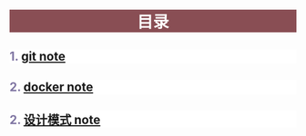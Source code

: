 # <p style ='background-color:#894e54;text-align:center;'><font color='white'>目录</font></p>

## <p style ='background-color:white;text-align:left;'><font color='#8076a3'>1. [git note](https://github.com/zhuzhumeng618/notes/blob/master/git.md)</font></p>

## <p style ='background-color:white;text-align:left;'><font color='#8076a3'>2. [docker note](https://github.com/zhuzhumeng618/notes/blob/master/docker.md)</font></p>

## <p style ='background-color:white;text-align:left;'><font color='#8076a3'>2. [设计模式 note](https://github.com/zhuzhumeng618/notes/blob/master/%E8%AE%BE%E8%AE%A1%E6%A8%A1%E5%BC%8F.md)</font></p>
